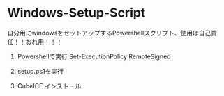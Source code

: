 # Windows-Setup-Script

自分用にwindowsをセットアップするPowershellスクリプト、使用は自己責任！！おれ用！！！

1. 	Powershellで実行
	Set-ExecutionPolicy RemoteSigned

2.	setup.ps1を実行

3. 	CubeICE インストール